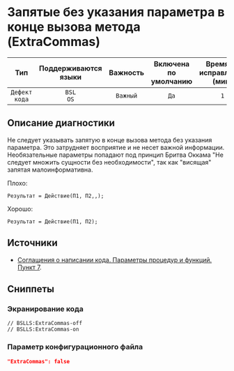 # Запятые без указания параметра в конце вызова метода (ExtraCommas)

|      Тип      |    Поддерживаются<br>языки    | Важность |    Включена<br>по умолчанию    |    Время на<br>исправление (мин)    |               Теги                |
|:-------------:|:-----------------------------:|:--------:|:------------------------------:|:-----------------------------------:|:---------------------------------:|
| `Дефект кода` |         `BSL`<br>`OS`         | `Важный` |              `Да`              |                 `1`                 |    `standard`<br>`badpractice`    |

<!-- Блоки выше заполняются автоматически, не трогать -->
## Описание диагностики

Не следует указывать запятую в конце вызова метода без указания параметра. Это затрудняет восприятие и не несет важной информации.  
Необязательные параметры попадают под принцип Бритва Оккама "Не следует множить сущности без необходимости", так как "висящая" запятая малоинформативна.

Плохо:

```bsl
Результат = Действие(П1, П2,,);
```

Хорошо:

```bsl
Результат = Действие(П1, П2);
```

## Источники

* [Соглащения о написании кода. Параметры процедур и функций. Пункт 7](https://its.1c.ru/db/v8std#content:640:hdoc).

## Сниппеты

<!-- Блоки ниже заполняются автоматически, не трогать -->
### Экранирование кода

```bsl
// BSLLS:ExtraCommas-off
// BSLLS:ExtraCommas-on
```

### Параметр конфигурационного файла

```json
"ExtraCommas": false
```
